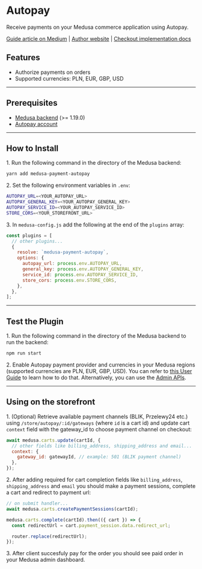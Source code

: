 # Autopay

Receive payments on your Medusa commerce application using Autopay.

[Guide article on Medium](https://medium.com/@vholik/setting-up-autopay-blue-media-payments-in-medusa-js-c0aeb6998a9f) | [Author website](https://rigby.pl/) | [Checkout implementation docs](https://docs.medusajs.com/modules/carts-and-checkout/storefront/implement-checkout-flow)

## Features

- Authorize payments on orders
- Supported currencies: PLN, EUR, GBP, USD

---

## Prerequisites

- [Medusa backend](https://docs.medusajs.com/development/backend/install) (>= 1.19.0)
- [Autopay account](https://autopay.pl/)

---

## How to Install

1\. Run the following command in the directory of the Medusa backend:

```bash
yarn add medusa-payment-autopay
```

2\. Set the following environment variables in `.env`:

```bash
AUTOPAY_URL=<YOUR_AUTOPAY_URL>
AUTOPAY_GENERAL_KEY=<YOUR_AUTOPAY_GENERAL_KEY>
AUTOPAY_SERVICE_ID=<YOUR_AUTOPAY_SERVICE_ID>
STORE_CORS=<YOUR_STOREFRONT_URL>
```

3\. In `medusa-config.js` add the following at the end of the `plugins` array:

```js
const plugins = [
  // other plugins...
  {
    resolve: `medusa-payment-autopay`,
    options: {
      autopay_url: process.env.AUTOPAY_URL,
      general_key: process.env.AUTOPAY_GENERAL_KEY,
      service_id: process.env.AUTOPAY_SERVICE_ID,
      store_cors: process.env.STORE_CORS,
    },
  },
];
```

---

## Test the Plugin

1\. Run the following command in the directory of the Medusa backend to run the backend:

```bash
npm run start
```

2\. Enable Autopay payment provider and currencies in your Medusa regions (supported currencies are PLN, EUR, GBP, USD). You can refer to [this User Guide](https://docs.medusajs.com/user-guide/regions/providers) to learn how to do that. Alternatively, you can use the [Admin APIs](https://docs.medusajs.com/api/admin#regions_postregionsregionpaymentproviders).

---

## Using on the storefront

1\. (Optional) Retrieve available payment channels (BLIK, Przelewy24 etc.) using `/store/autopay/:id/gateways` (where `id` is a cart id) and update cart `context` field with the gateway_id to choose payment channel on checkout:

```js
await medusa.carts.update(cartId, {
  // other fields like billing_address, shipping_address and email...
  context: {
    gateway_id: gatewayId, // example: 501 (BLIK payment channel)
  },
});
```

2\. After adding required for cart completion fields like `billing_address`, `shipping_address` and `email` you should make a payment sessions, complete a cart and redirect to payment url:

```js
// on submit handler...
await medusa.carts.createPaymentSessions(cartId);

medusa.carts.complete(cartId).then(({ cart }) => {
  const redirectUrl = cart.payment_session.data.redirect_url;

  router.replace(redirectUrl);
});
```

3\. After client succesfuly pay for the order you should see paid order in your Medusa admin dashboard.
